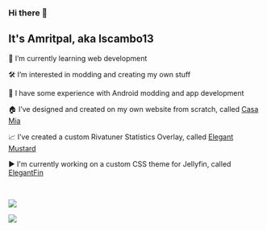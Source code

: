 ### Hi there 👋
## It's Amritpal, aka lscambo13

🌱 I’m currently learning web development

🛠️ I’m interested in modding and creating my own stuff

🤖 I have some experience with Android modding and app development

🏠 I’ve designed and created on my own website from scratch, called [Casa Mia](casamia.cambo.in)

📈 I’ve created a custom Rivatuner Statistics Overlay, called [Elegant Mustard](https://github.com/lscambo13/ElegantMustard)

▶️ I'm currently working on a custom CSS theme for Jellyfin, called [ElegantFin](https://github.com/lscambo13/ElegantFin/)

<br>

  ![](https://github-readme-stats.vercel.app/api?username=lscambo13\&include_all_commits=true\&theme=catppuccin_latte)
  
  ![](https://github-readme-stats.vercel.app/api/top-langs/?username=lscambo13\&layout=compact\&theme=catppuccin_latte)

  
<!--
**lscambo13/lscambo13** is a ✨ _special_ ✨ repository because its `README.md` (this file) appears on your GitHub profile.

Here are some ideas to get you started:

- 🔭 I’m currently working on ...
- 🌱 I’m currently learning ...
- 👯 I’m looking to collaborate on ...
- 🤔 I’m looking for help with ...
- 💬 Ask me about ...
- 📫 How to reach me: ...
- 😄 Pronouns: ...
- ⚡ Fun fact: ...
-->
